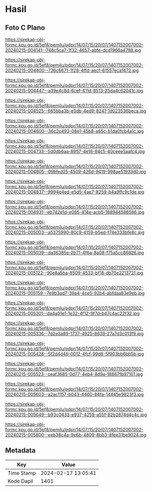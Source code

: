 # Hasil

## Foto C Plano

https://sirekap-obj-formc.kpu.go.id/5ef8/pemilu/pdpr/14/07/15/20/07/1407152007002-20240215-004141--748c5ca7-1f32-4657-abfe-dcd1966a4788.jpg

https://sirekap-obj-formc.kpu.go.id/5ef8/pemilu/pdpr/14/07/15/20/07/1407152007002-20240215-004400--736c6671-1f28-4ffd-aecf-61557eca1472.jpg

https://sirekap-obj-formc.kpu.go.id/5ef8/pemilu/pdpr/14/07/15/20/07/1407152007002-20240215-004447--a39e4c8d-6cef-411d-8513-25da4c62041c.jpg

https://sirekap-obj-formc.kpu.go.id/5ef8/pemilu/pdpr/14/07/15/20/07/1407152007002-20240215-004525--665bba3b-e5db-4ed9-8241-1d023536beca.jpg

https://sirekap-obj-formc.kpu.go.id/5ef8/pemilu/pdpr/14/07/15/20/07/1407152007002-20240215-004600--36c2c493-08e1-45b8-a65c-b1da0fcb4a1c.jpg

https://sirekap-obj-formc.kpu.go.id/5ef8/pemilu/pdpr/14/07/15/20/07/1407152007002-20240215-004733--5d0db6aa-8957-4e18-84c5-40ceee5aafc4.jpg

https://sirekap-obj-formc.kpu.go.id/5ef8/pemilu/pdpr/14/07/15/20/07/1407152007002-20240215-004805--09bfed25-4509-426d-9419-998ae51933d0.jpg

https://sirekap-obj-formc.kpu.go.id/5ef8/pemilu/pdpr/14/07/15/20/07/1407152007002-20240215-004837--9994e4ed-e5d5-4ae7-8259-b4a9ffc9c1de.jpg

https://sirekap-obj-formc.kpu.go.id/5ef8/pemilu/pdpr/14/07/15/20/07/1407152007002-20240215-004931--eb742e1d-e085-414e-acb5-188944586566.jpg

https://sirekap-obj-formc.kpu.go.id/5ef8/pemilu/pdpr/14/07/15/20/07/1407152007002-20240215-005003--a5375990-80c9-4159-b5ed-f74e333bfe8c.jpg

https://sirekap-obj-formc.kpu.go.id/5ef8/pemilu/pdpr/14/07/15/20/07/1407152007002-20240215-005039--da36385e-2b71-4f6a-8a08-f75a5cc86826.jpg

https://sirekap-obj-formc.kpu.go.id/5ef8/pemilu/pdpr/14/07/15/20/07/1407152007002-20240215-005122--90e8a5ba-8509-4533-bf18-db70e2213721.jpg

https://sirekap-obj-formc.kpu.go.id/5ef8/pemilu/pdpr/14/07/15/20/07/1407152007002-20240215-005159--7e9b3ad7-39a4-4ce5-92b4-abfdaa83e9eb.jpg

https://sirekap-obj-formc.kpu.go.id/5ef8/pemilu/pdpr/14/07/15/20/07/1407152007002-20240215-005301--da4a01e1-1e32-4f12-9f7d-b47c4ac22f32.jpg

https://sirekap-obj-formc.kpu.go.id/5ef8/pemilu/pdpr/14/07/15/20/07/1407152007002-20240215-005336--7d2e3a89-1737-4925-8639-27a7d3c013f9.jpg

https://sirekap-obj-formc.kpu.go.id/5ef8/pemilu/pdpr/14/07/15/20/07/1407152007002-20240215-005428--5f2d4d46-0012-4fcf-99d8-5f903bb6bb5b.jpg

https://sirekap-obj-formc.kpu.go.id/5ef8/pemilu/pdpr/14/07/15/20/07/1407152007002-20240215-005523--ceaf3685-0d77-4eb4-8d9a-18867fb97101.jpg

https://sirekap-obj-formc.kpu.go.id/5ef8/pemilu/pdpr/14/07/15/20/07/1407152007002-20240215-005603--a2ac1157-b043-4460-84fa-14445e9823f3.jpg

https://sirekap-obj-formc.kpu.go.id/5ef8/pemilu/pdpr/14/07/15/20/07/1407152007002-20240215-005649--b93c0433-e937-4259-a55f-82b2874d4c4c.jpg

https://sirekap-obj-formc.kpu.go.id/5ef8/pemilu/pdpr/14/07/15/20/07/1407152007002-20240215-005800--eeb38c4a-9e6b-4809-8bb3-8fee31be9024.jpg


## Metadata

| Key        | Value               |
| ---------- | ------------------- |
| Time Stamp | 2024-02-17 13:05:41 |
| Kode Dapil | 1401                |



